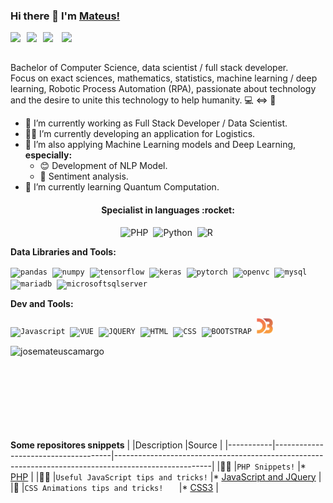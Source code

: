 ### Hi there 👋 I'm [Mateus!](https://github.com/JoseMateusCamargo) 

<a href="https://www.linkedin.com/in/jmateuscamargo/" target="_blank" alt="Linkedin" title="Linkedin">
 <img align="left" width="26px" src="https://cdn.jsdelivr.net/npm/simple-icons@3.4.0/icons/linkedin.svg">
</a>

<a href="https://www.credly.com/users/jose-mateus-camargo-de-leva" target="_blank" alt="cclaim" title="Cclaim">
 <img align="left" width="26px" src="https://cdn.jsdelivr.net/npm/simple-icons@4.14.0/icons/acclaim.svg">
</a>

<a href="https://auth.geeksforgeeks.org/user/blackhat3" target="_blank" alt="GeeksforGeeks" title="GeeksforGeeks">
 <img align="left" width="30px" src="https://cdn.jsdelivr.net/npm/simple-icons@4.14.0/icons/geeksforgeeks.svg">
</a>

<a href="https://www.hackerrank.com/blackhat1" target="_blank" alt="HackerRank" title="HackerRank">
 <img align="left" width="26px" src="https://cdn.jsdelivr.net/npm/simple-icons@3.13.0/icons/hackerrank.svg">
</a><br/>

<br/>Bachelor of Computer Science, data scientist / full stack developer. 
<br/>Focus on exact sciences, mathematics, statistics,  machine learning / deep learning, Robotic Process Automation (RPA), passionate about technology and the desire to unite this technology to help humanity. 💻 <=> 🧬

- 🔭 I’m currently working as Full Stack Developer / Data Scientist.
- 👩‍💻 I’m currently developing an application for Logistics.
- 🧮 I’m also applying Machine Learning models and Deep Learning, <b>especially:</b>
    - 😊 Development of NLP Model.
    - 🤨 Sentiment analysis.
- 🌱 I’m currently learning Quantum Computation.

<h4 align="center">Specialist in languages :rocket:</h4>
<p align="center">
<img src="https://i.ibb.co/X75fk3k/php-logo.png" height="45" alt="PHP">&nbsp
<img src="https://i.ibb.co/6W6CP9R/python-logo.png" height="45" alt="Python">&nbsp
<img src="https://i.ibb.co/0fKZ8bM/r-logo.png" height="45" alt="R">&nbsp
</p>

**Data Libraries and Tools:** 
<p align="left">
<code><img height="26" src="https://cdn.jsdelivr.net/npm/simple-icons@4.14.0/icons/pandas.svg" alt="pandas" title="Pandas"></code>&nbsp
<code><img height="26" src="https://cdn.jsdelivr.net/npm/simple-icons@4.14.0/icons/numpy.svg" alt="numpy" title="Numpy"></code>&nbsp
<code><img height="26" src="https://cdn.jsdelivr.net/npm/simple-icons@4.14.0/icons/tensorflow.svg" alt="tensorflow" title="TensorFlow"></code>&nbsp
<code><img height="26" src="https://cdn.jsdelivr.net/npm/simple-icons@4.14.0/icons/keras.svg" alt="keras" title="Keras"></code>&nbsp
<code><img height="26" src="https://cdn.jsdelivr.net/npm/simple-icons@4.14.0/icons/pytorch.svg" alt="pytorch" title="PyTorch"></code>&nbsp
<code><img height="26" src="https://www.vectorlogo.zone/logos/opencv/opencv-icon.svg" alt="openvc" title="OpenVC"></code>&nbsp
<code><img height="26" src="https://cdn.jsdelivr.net/npm/simple-icons@4.14.0/icons/mysql.svg" alt="mysql" title="MySQL"></code>&nbsp
<code><img height="26" src="https://cdn.jsdelivr.net/npm/simple-icons@4.14.0/icons/mariadb.svg" alt="mariadb" title="MariaDB"></code>&nbsp
<code><img height="26" src="https://cdn.jsdelivr.net/npm/simple-icons@4.14.0/icons/microsoftsqlserver.svg" alt="microsoftsqlserver" title="SQL Server"></code>&nbsp
</p>

**Dev and Tools:** 
<p align="left">
<code><img height="26" src="https://cdn.jsdelivr.net/npm/simple-icons@4.14.0/icons/javascript.svg" alt="Javascript" title="Javascript"></code>&nbsp
<code><img height="26" src="https://i.ibb.co/8KKFmZv/vue-logo.png" alt="VUE" title="Vue"></code>&nbsp
<code><img height="26" src="https://i.ibb.co/dPXjz20/jquery-logo.gif" alt="JQUERY" title="JQuery"></code>&nbsp
<code><img height="26" src="https://i.ibb.co/xJd0FFC/html5-logo.png" alt="HTML" title="HTML"></code>&nbsp
<code><img height="26" src="https://i.ibb.co/Y7QCDJv/css3-logo.png" alt="CSS" title="CSS"></code>&nbsp
<code><img height="26" src="https://i.ibb.co/TM815fs/bootstrap-logo.png" alt="BOOTSTRAP" title="Bootstrap"></code>&nbsp
<code><img height="26" src="https://raw.githubusercontent.com/devicons/devicon/master/icons/d3js/d3js-original.svg" alt="d3js" title="D3js"></code>&nbsp
</p>

<p align="center">
 <img align="left" src="https://github-readme-stats.vercel.app/api/top-langs?username=josemateuscamargo&show_icons=true&locale=en&layout=compact" alt="josemateuscamargo" />
</p>

<br/><br/><br/><br/><br/><br/><br/><br/>
 
**Some repositores snippets** 
|           |Description                          |Source                                                                                                |
|-----------|-------------------------------------|------------------------------------------------------------------------------------------------------|
|:ok_man:   |`PHP Snippets!`                      |* [PHP](https://github.com/JoseMateusCamargo/php#readme "Snippets") |
|:ok_man:   |`Useful JavaScript tips and tricks!` |* [JavaScript and JQuery](https://github.com/JoseMateusCamargo/javascript#readme "Tips and Examples") |
|:art:      |`CSS Animations tips and tricks!   ` |* [CSS3](https://github.com/JoseMateusCamargo/css-effects#readme "Effects and Examples")              |


<!--
**JoseMateusCamargo/JoseMateusCamargo** is a ✨ _special_ ✨ repository because its `README.md` (this file) appears on your GitHub profile.

